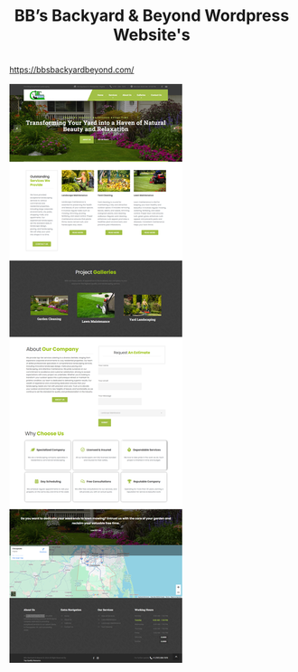 <center><h1>BB’s Backyard & Beyond Wordpress Website's</h1></center>
<br />
<a href="https://bbsbackyardbeyond.com/" target="_blank"> https://bbsbackyardbeyond.com/ <br/></a> <br/>
<img src="./BB’s Backyard & Beyond.png" />